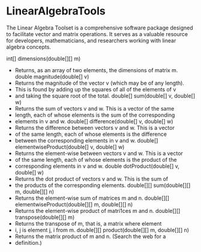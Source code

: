 # LinearAlgebraTools

The Linear Algebra Toolset is a comprehensive software package designed to facilitate vector and matrix operations. 
It serves as a valuable resource for developers, mathematicians, and researchers working with linear algebra concepts. 

int[] dimensions(double[][] m)
  * Returns, as an array of two elements, the dimensions of matrix m.
double magnitude(double[] v) 
  * Returns the magnitude of the vector v (which may be of any length).
  * This is found by adding up the squares of all of the elements of v
  * and taking the square root of the total.
double[] sum(double[] v, double[] w)
  * Returns the sum of vectors v and w. This is a vector of the same
  * length, each of whose elements is the sum of the corresponding
  * elements in v and w.
double[] difference(double[] v, double[] w)
  * Returns the difference between vectors v and w. This is a vector
  * of the same length, each of whose elements is the difference
  * between the corresponding elements in v and w.
double[] elementwiseProduct(double[] v, double[] w)
  * Returns the element-wise between vectors v and w. This is a vector
  * of the same length, each of whose elements is the product of the
  * corresponding elements in v and w.
double dotProduct(double[] v, double[] w)
  * Returns the dot product of vectors v and w. This is the sum of
  * the products of the corresponding elements.
double[][] sum(double[][] m, double[][] n)
  * Returns the element-wise sum of matrices m and n.
double[][] elementwiseProduct(double[][] m, double[][] n)
  * Returns the element-wise product of matri1ces m and n.
double[][] transpose(double[][] m)
  * Returns the transpose of m, that is, a matrix where element
  * i, j is element j, i from m.
double[][] product(double[][] m, double[][] n)
  * Returns the matrix product of m and n. (Search the web for a
  * definition.)

